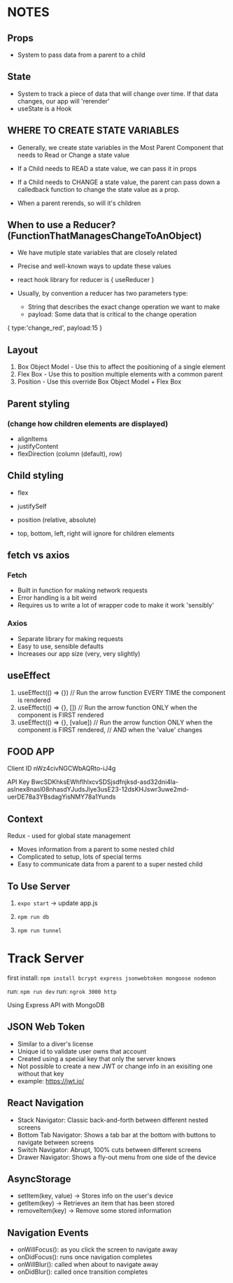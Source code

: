 
# NOTES

## Props

- System to pass data from a parent to a child

## State

- System to track a piece of data that will change over time. If that data changes, our app will 'rerender'
- useState is a Hook

## WHERE TO CREATE STATE VARIABLES

- Generally, we create state variables in the Most Parent Component
that needs to Read or Change a state value

- If a Child needs to READ a state value, we can pass it in props
- If a Child needs to CHANGE a state value,  the parent can pass down a calledback function to change the state value as a prop.
- When a parent rerends, so will it's children

## When to use a Reducer? (FunctionThatManagesChangeToAnObject)

- We have mutiple state variables that are closely related
- Precise and well-known ways to update these values
- react hook library for reducer is { useReducer }

- Usually, by convention a reducer has two parameters
type:
  - String that describes the exact change operation we want to make
  - payload: Some data that is critical to the change operation

{ type:'change_red', payload:15 }

## Layout

1. Box Object Model - Use this to affect the positioning of a single element
2. Flex Box - Use this to position multiple elements with a common parent
3. Position - Use this override Box Object Model + Flex Box

## Parent styling

### (change how children elements are displayed)

- alignItems
- justifyContent
- flexDirection (column (default), row)

## Child styling

- flex
- justifySelf

- position (relative, absolute)

- top, bottom, left, right will ignore for children elements

## fetch vs axios

### Fetch

- Built in function for making network requests
- Error handling is a bit weird
- Requires us to write a lot of wrapper code to make it work 'sensibly'

### Axios

- Separate library for making requests
- Easy to use, sensible defaults
- Increases our app size (very, very slightly)

## useEffect

1. useEffect(() => {}) // Run the arrow function EVERY TIME the component is rendered
2. useEffect(() => {}, []) // Run the arrow function ONLY when the component is FIRST rendered
3. useEffect(() => {}, [value]) // Run the arrow function ONLY when the component is FIRST rendered,
                             // AND when the 'value' changes

## FOOD APP

Client ID
nWz4civNGCWbAQRto-iJ4g

API Key
BwcSDKhksEWhflhlxcvSDSjsdfnjksd-asd32dni4la-asInex8nasl08nhasdYJudsJlye3usE23-12dsKHJswr3uwe2md-uerDE78a3YBsdagYisNMY78a1Yunds

## Context

Redux - used for global state management

- Moves information from a parent to some nested child
- Complicated to setup, lots of special terms
- Easy to communicate data from a parent to a super nested child

## To Use Server

  1. `expo start` -> update app.js
  
  2. `npm run db`

  3. `npm run tunnel`

# Track Server

first install: `npm install bcrypt express jsonwebtoken mongoose nodemon`

run: `npm run dev`
run: `ngrok 3000 http`

Using Express API with MongoDB

## JSON Web Token

- Similar to a diver's license
- Unique id to validate user owns that account
- Created using a special key that only the server knows
- Not possible to create a new JWT or change info in an exisiting one without that key
- example: <https://jwt.io/>

## React Navigation

- Stack Navigator: Classic back-and-forth between different nested screens
- Bottom Tab Navigator: Shows a tab bar at the bottom with buttons to navigate between screens
- Switch Navigator: Abrupt, 100% cuts between different screens
- Drawer Navigator: Shows a fly-out menu from one side of the device

## AsyncStorage

- setItem(key, value) -> Stores info on the user's device
- getItem(key) -> Retrieves an item that has been stored
- removeItem(key) -> Remove some stored information

## Navigation Events

- onWillFocus(): as you click the screen to navigate away
- onDidFocus(): runs once navigation completes
- onWillBlur(): called when about to navigate away
- onDidBlur(): called once transition completes